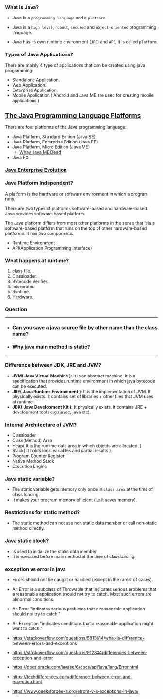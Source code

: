 ### What is Java?
+ Java is a `programming language` and a `platform`.

+ Java is a `high level`, `robust`, `secured` and `object-oriented` programming language.

+ Java has its own runtime environment (`JRE`) and `API`, it is called `platform`.

### Types of Java Applications?
 There are mainly 4 type of applications that can be created using java programming:
 + Standalone Application.
 + Web Application.
 + Enterprise Application.
 + Mobile Application.( Android and Java ME are used for creating mobile applications )

## [The Java Programming Language Platforms](https://docs.oracle.com/cd/E19798-01/821-1770/gcrkk/index.html)
There are four platforms of the Java programming language:
+ Java Platform, Standard Edition (Java SE)
+ Java Platform, Enterprise Edition (Java EE)
+ Java Platform, Micro Edition (Java ME)
    - [Whay Java ME Dead](https://stackoverflow.com/questions/26563100/is-jme-still-alive)
+ Java FX

### [Java Enterprise Evolution](https://www.baeldung.com/java-enterprise-evolution)

### Java Platform Independent?
 A platform is the hardware or software environment in which a program runs.

 There are two types of platforms software-based and hardware-based. Java provides software-based platform.

 The Java platform differs from most other platforms in the sense that it is a software-based platform that runs on the top of other hardware-based platforms.
  It has two components:
+ Runtime Environment
+ API(Application Programming Interface)

### What happens at runtime?
1. class file.
2. Classloader.
3. Bytecode Verifier.
4. Interpreter.
5. Runtime.
6. Hardware.

### Question
---
 + ###  Can you save a java source file by other name than the class name?

 + ###  Why java main method is static?

----
### Difference between JDK, JRE and JVM?
 +  **JVM( Java Virtual Machine ):**
It is an abstract machine.
 It is a specification that provides runtime environment in which java bytecode can be executed.
 + **JRE( Java Runtime Environment ):**
It is the implementation of JVM. 
It physically exists. It contains set of libraries + other files that JVM uses at runtime.
 + **JDK( Java Development Kit ):**
It physically exists. It contains JRE + development tools e.g.(javac, java etc).

### Internal Architecture of JVM?
+ Classloader
+ Class(Method) Area
+ Heap( It is the runtime data area in which objects are allocated. )
+ Stack( It holds local variables and partial results )
+ Program Counter Register
+ Native Method Stack
+ Execution Engine

### Java static variable?
+ The static variable gets memory only once in `class area` at the time of class loading.
+ It makes your program memory efficient (i.e it saves memory).

### Restrictions for static method?
+ The static method can not use non static data member or call non-static method directly.

###  Java static block?
+ Is used to initialize the static data member.
+ It is executed before main method at the time of classloading.

### exception vs error in java
* Errors should not be caught or handled (except in the rarest of cases).
* An Error is a subclass of Throwable that indicates serious problems that a reasonable application should not try to catch. Most such errors are abnormal conditions.
* An Error "indicates serious problems that a reasonable application should not try to catch."
* An Exception "indicates conditions that a reasonable application might want to catch."


* https://stackoverflow.com/questions/5813614/what-is-difference-between-errors-and-exceptions
* https://stackoverflow.com/questions/912334/differences-between-exception-and-error
* https://docs.oracle.com/javase/6/docs/api/java/lang/Error.html
* https://techdifferences.com/difference-between-error-and-exception.html
* https://www.geeksforgeeks.org/errors-v-s-exceptions-in-java/
